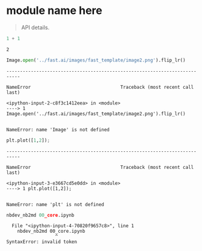 # module name here
> API details.


```python
1 + 1
```




    2



```python
Image.open('../fast.ai/images/fast_template/image2.png').flip_lr()
```


    ---------------------------------------------------------------------------

    NameError                                 Traceback (most recent call last)

    <ipython-input-2-c8f3c1412eea> in <module>
    ----> 1 Image.open('../fast.ai/images/fast_template/image2.png').flip_lr()
    

    NameError: name 'Image' is not defined


```python
plt.plot([1,2]);
```


    ---------------------------------------------------------------------------

    NameError                                 Traceback (most recent call last)

    <ipython-input-3-e3667cd5e0dd> in <module>
    ----> 1 plt.plot([1,2]);
    

    NameError: name 'plt' is not defined


```python
nbdev_nb2md 00_core.ipynb
```


      File "<ipython-input-4-70820f9657c8>", line 1
        nbdev_nb2md 00_core.ipynb
                      ^
    SyntaxError: invalid token
    

